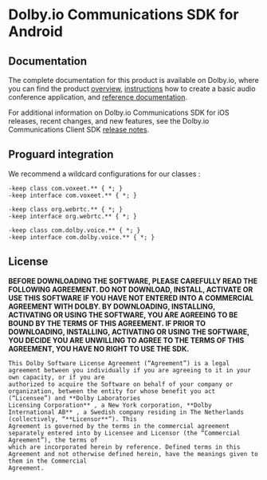 # Dolby.io Communications SDK for Android

## Documentation

The complete documentation for this product is available on Dolby.io, where you can find the product [overview](https://docs.dolby.io/communications-apis/docs/android-overview), [instructions](https://docs.dolby.io/communications-apis/docs/getting-started-with-android) how to create a basic audio conference application, and [reference documentation](https://docs.dolby.io/communications-apis/docs/android-reference). 

For additional information on Dolby.io Communications SDK for iOS releases, recent changes, and new features, see the Dolby.io Communications Client SDK [release notes](https://docs.dolby.io/communications-apis/changelog).

## Proguard integration

We recommend a wildcard configurations for our classes :

```
-keep class com.voxeet.** { *; }
-keep interface com.voxeet.** { *; }

-keep class org.webrtc.** { *; }
-keep interface org.webrtc.** { *; }

-keep class com.dolby.voice.** { *; }
-keep interface com.dolby.voice.** { *; }
```

## License

**BEFORE DOWNLOADING THE SOFTWARE, PLEASE CAREFULLY READ THE FOLLOWING AGREEMENT. DO NOT DOWNLOAD, INSTALL, ACTIVATE OR USE THIS SOFTWARE IF YOU HAVE NOT
ENTERED INTO A COMMERCIAL AGREEMENT WITH DOLBY. BY DOWNLOADING, INSTALLING, ACTIVATING OR USING THE SOFTWARE, YOU ARE AGREEING TO BE BOUND BY THE TERMS
OF THIS AGREEMENT. IF PRIOR TO DOWNLOADING, INSTALLING, ACTIVATING OR USING THE SOFTWARE, YOU DECIDE YOU ARE UNWILLING TO AGREE TO THE TERMS OF THIS
AGREEMENT, YOU HAVE NO RIGHT TO USE THE SDK.**

```
This Dolby Software License Agreement (“Agreement”) is a legal agreement between you individually if you are agreeing to it in your own capacity, or if you are
authorized to acquire the Software on behalf of your company or organization, between the entity for whose benefit you act (“Licensee”) and **Dolby Laboratories
Licensing Corporation** , a New York corporation, **Dolby International AB** , a Swedish company residing in The Netherlands (collectively, “**Licensor**”). This
Agreement is governed by the terms in the commercial agreement separately entered into by Licensee and Licensor (the “Commercial Agreement”), the terms of
which are incorporated herein by reference. Defined terms in this Agreement and not otherwise defined herein, have the meanings given to them in the Commercial
Agreement.
```

